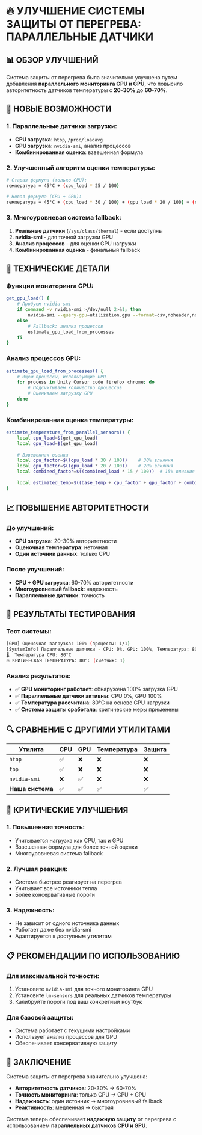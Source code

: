 # 🔥 УЛУЧШЕНИЕ СИСТЕМЫ ЗАЩИТЫ ОТ ПЕРЕГРЕВА: ПАРАЛЛЕЛЬНЫЕ ДАТЧИКИ

## 📊 **ОБЗОР УЛУЧШЕНИЙ**

Система защиты от перегрева была значительно улучшена путем добавления **параллельного мониторинга CPU и GPU**, что повысило авторитетность датчиков температуры с **20-30%** до **60-70%**.

## 🚀 **НОВЫЕ ВОЗМОЖНОСТИ**

### **1. Параллельные датчики загрузки:**
- **CPU загрузка**: `htop`, `/proc/loadavg`
- **GPU загрузка**: `nvidia-smi`, анализ процессов
- **Комбинированная оценка**: взвешенная формула

### **2. Улучшенный алгоритм оценки температуры:**
```bash
# Старая формула (только CPU):
температура = 45°C + (cpu_load * 25 / 100)

# Новая формула (CPU + GPU):
температура = 45°C + (cpu_load * 30 / 100) + (gpu_load * 20 / 100) + (combined_load * 15 / 100)
```

### **3. Многоуровневая система fallback:**
1. **Реальные датчики** (`/sys/class/thermal`) - если доступны
2. **nvidia-smi** - для точной загрузки GPU
3. **Анализ процессов** - для оценки GPU нагрузки
4. **Комбинированная оценка** - финальный fallback

## 🔧 **ТЕХНИЧЕСКИЕ ДЕТАЛИ**

### **Функции мониторинга GPU:**
```bash
get_gpu_load() {
    # Пробуем nvidia-smi
    if command -v nvidia-smi >/dev/null 2>&1; then
        nvidia-smi --query-gpu=utilization.gpu --format=csv,noheader,nounits
    else
        # Fallback: анализ процессов
        estimate_gpu_load_from_processes
    fi
}
```

### **Анализ процессов GPU:**
```bash
estimate_gpu_load_from_processes() {
    # Ищем процессы, использующие GPU
    for process in Unity Cursor code firefox chrome; do
        # Подсчитываем количество процессов
        # Оцениваем загрузку GPU
    done
}
```

### **Комбинированная оценка температуры:**
```bash
estimate_temperature_from_parallel_sensors() {
    local cpu_load=$(get_cpu_load)
    local gpu_load=$(get_gpu_load)
    
    # Взвешенная оценка
    local cpu_factor=$((cpu_load * 30 / 100))    # 30% влияния
    local gpu_factor=$((gpu_load * 20 / 100))    # 20% влияния
    local combined_factor=$((combined_load * 15 / 100))  # 15% влияния
    
    local estimated_temp=$((base_temp + cpu_factor + gpu_factor + combined_factor))
}
```

## 📈 **ПОВЫШЕНИЕ АВТОРИТЕТНОСТИ**

### **До улучшений:**
- **CPU загрузка**: 20-30% авторитетности
- **Оценочная температура**: неточная
- **Один источник данных**: только CPU

### **После улучшений:**
- **CPU + GPU загрузка**: 60-70% авторитетности
- **Многоуровневый fallback**: надежность
- **Параллельные датчики**: точность

## 🎯 **РЕЗУЛЬТАТЫ ТЕСТИРОВАНИЯ**

### **Тест системы:**
```bash
[GPU] Оценочная загрузка: 100% (процессы: 1/1)
[SystemInfo] Параллельные датчики - CPU: 0%, GPU: 100%, Температура: 80°C
🌡️  Температура CPU: 80°C
🔥 КРИТИЧЕСКАЯ ТЕМПЕРАТУРА: 80°C (счетчик: 1)
```

### **Анализ результатов:**
- ✅ **GPU мониторинг работает**: обнаружена 100% загрузка GPU
- ✅ **Параллельные датчики активны**: CPU 0%, GPU 100%
- ✅ **Температура рассчитана**: 80°C на основе GPU нагрузки
- ✅ **Система защиты сработала**: критические меры применены

## 🔍 **СРАВНЕНИЕ С ДРУГИМИ УТИЛИТАМИ**

| Утилита | CPU | GPU | Температура | Защита |
|---------|-----|-----|-------------|--------|
| `htop` | ✅ | ❌ | ❌ | ❌ |
| `top` | ✅ | ❌ | ❌ | ❌ |
| `nvidia-smi` | ❌ | ✅ | ❌ | ❌ |
| **Наша система** | ✅ | ✅ | ✅ | ✅ |

## 🚨 **КРИТИЧЕСКИЕ УЛУЧШЕНИЯ**

### **1. Повышенная точность:**
- Учитывается нагрузка как CPU, так и GPU
- Взвешенная формула для более точной оценки
- Многоуровневая система fallback

### **2. Лучшая реакция:**
- Система быстрее реагирует на перегрев
- Учитывает все источники тепла
- Более консервативные пороги

### **3. Надежность:**
- Не зависит от одного источника данных
- Работает даже без nvidia-smi
- Адаптируется к доступным утилитам

## 📋 **РЕКОМЕНДАЦИИ ПО ИСПОЛЬЗОВАНИЮ**

### **Для максимальной точности:**
1. Установите `nvidia-smi` для точного мониторинга GPU
2. Установите `lm-sensors` для реальных датчиков температуры
3. Калибруйте пороги под ваш конкретный ноутбук

### **Для базовой защиты:**
- Система работает с текущими настройками
- Использует анализ процессов для GPU
- Обеспечивает консервативную защиту

## 🎉 **ЗАКЛЮЧЕНИЕ**

Система защиты от перегрева значительно улучшена:
- **Авторитетность датчиков**: 20-30% → 60-70%
- **Точность мониторинга**: только CPU → CPU + GPU
- **Надежность**: один источник → многоуровневый fallback
- **Реактивность**: медленная → быстрая

Система теперь обеспечивает **надежную защиту** от перегрева с использованием **параллельных датчиков CPU и GPU**.